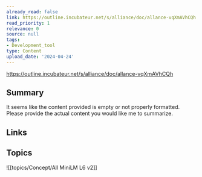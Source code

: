 ```yaml
---
already_read: false
link: https://outline.incubateur.net/s/alliance/doc/allance-vqXmAVhCQh
read_priority: 1
relevance: 0
source: null
tags:
- Development_tool
type: Content
upload_date: '2024-04-24'
---
```


https://outline.incubateur.net/s/alliance/doc/allance-vqXmAVhCQh
## Summary

It seems like the content provided is empty or not properly formatted. Please provide the actual content you would like me to summarize.
## Links


## Topics

![[topics/Concept/All MiniLM L6 v2]]
